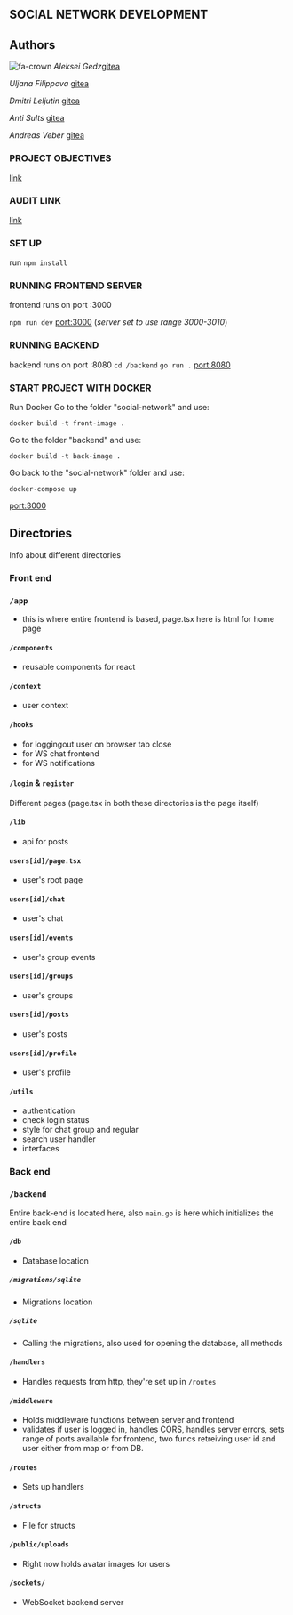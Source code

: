 ## SOCIAL NETWORK DEVELOPMENT

## Authors

![fa-crown](fa-crown.svg)
_Aleksei Gedz_[gitea](https://01.kood.tech/git/agedz)

_Uljana Filippova_ [gitea](https://01.kood.tech/git/ufilippo)

_Dmitri Leljutin_ [gitea](https://01.kood.tech/git/dleljuti)

_Anti Sults_ [gitea](https://01.kood.tech/git/antisults)

_Andreas Veber_ [gitea](https://01.kood.tech/git/aveber)


### PROJECT OBJECTIVES
[link](https://github.com/01-edu/public/tree/master/subjects/social-network)

### AUDIT LINK
[link](https://github.com/01-edu/public/tree/master/subjects/social-network/audit)

### SET UP
run `npm install`
### RUNNING FRONTEND SERVER
frontend runs on port :3000  

`npm run dev`
[port:3000](http://localhost:3000)
(_server set to use range 3000-3010_)

### RUNNING BACKEND
backend runs on port :8080
`cd /backend`
`go run .`
[port:8080](http://localhost:3000)

### START PROJECT WITH DOCKER
Run Docker
Go to the folder "social-network" and use:

`docker build -t front-image .`

Go to the folder "backend" and use:

`docker build -t back-image .`

Go back to the "social-network" folder and use:

`docker-compose up`

[port:3000](http://localhost:3000)

## Directories
Info about different directories

### Front end
### `/app`

- this is where entire frontend is based, page.tsx here is html for home page

#### `/components`

- reusable components for react

#### `/context`

- user context

#### `/hooks`

- for loggingout user on browser tab close
- for WS chat frontend
- for WS notifications

#### `/login` & `register`

Different pages (page.tsx in both these directories is the page itself)

#### `/lib`

- api for posts

#### `users[id]/page.tsx`

- user's root page

#### `users[id]/chat`

- user's chat

#### `users[id]/events`

- user's group events

#### `users[id]/groups`

- user's groups

#### `users[id]/posts`

- user's posts

#### `users[id]/profile`

- user's profile

#### `/utils`

- authentication
- check login status
- style for chat group and regular
- search user handler
- interfaces

####

### Back end

### `/backend`

Entire back-end is located here, also `main.go` is here which initializes the entire back end

#### `/db`

- Database location

##### `/migrations/sqlite`

- Migrations location

##### `/sqlite`

- Calling the migrations, also used for opening the database, all methods

#### `/handlers`

- Handles requests from http, they're set up in `/routes`  

#### `/middleware`

- Holds middleware functions between server and frontend  
- validates if user is logged in, handles CORS, handles server errors, sets range of ports available for frontend, two funcs retreiving user id and user either from map or from DB. 

#### `/routes`

- Sets up handlers

#### `/structs`

- File for structs

#### `/public/uploads`

- Right now holds avatar images for users

#### `/sockets/`

- WebSocket backend server
